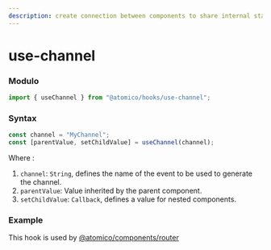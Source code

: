 ```yaml
---
description: create connection between components to share internal states
---
```


# use-channel

### Modulo

```javascript
import { useChannel } from "@atomico/hooks/use-channel";
```

### Syntax

```javascript
const channel = "MyChannel";
const [parentValue, setChildValue] = useChannel(channel);
```

Where :

1. `channel`: `String`, defines the name of the event to be used to generate the channel.
2. `parentValue`: Value inherited by the parent component.
3. `setChildValue`: `Callback`, defines a value for nested components.

### Example

This hook is used by [@atomico/components/router](../atomico-components/router.md)

